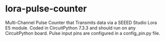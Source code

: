 # lora-pulse-counter
Multi-Channel Pulse Counter that Transmits data via a SEEED Studio Lora E5 module.
Coded in CircuitPython 7.3.3 and should run on any CircuitPython board.  Pulse
input pins are configured in a config_pin.py file.

